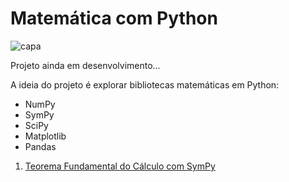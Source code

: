 # Matemática com Python

![capa](https://i.imgur.com/BQcaNzU.jpg "")

Projeto ainda em desenvolvimento...

A ideia do projeto é explorar bibliotecas matemáticas em Python:

- NumPy
- SymPy
- SciPy
- Matplotlib
- Pandas

01. [Teorema Fundamental do Cálculo com SymPy](https://github.com/the-akira/PythonMatematica/blob/master/python_matematica.ipynb)
